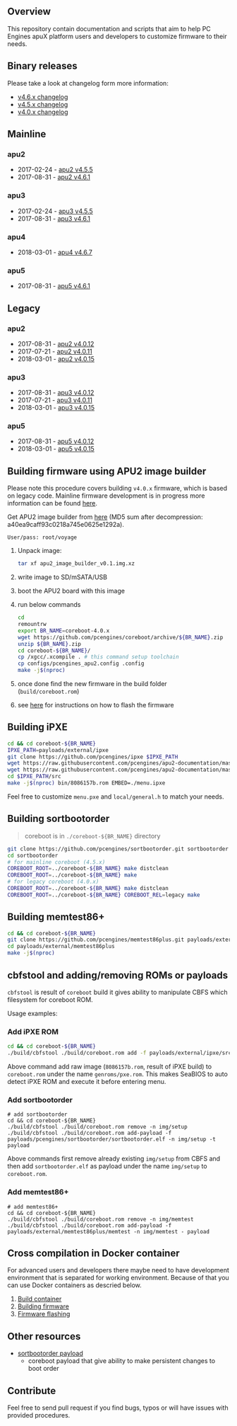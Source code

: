 Overview
--------

This repository contain documentation and scripts that aim to help PC Engines
apuX platform users and developers to customize firmware to their needs.

Binary releases
---------------

Please take a look at changelog form more information:

* [v4.6.x changelog](https://github.com/pcengines/release_manifests/blob/coreboot-4.6.x/CHANGELOG.md)
* [v4.5.x changelog](https://github.com/pcengines/release_manifests/blob/coreboot-4.5.x/CHANGELOG.md)
* [v4.0.x changelog](https://github.com/pcengines/release_manifests/blob/coreboot-4.0.x/CHANGELOG.md)


## Mainline

### apu2

* 2017-02-24 - [apu2 v4.5.5](http://pcengines.ch/file/apu2_v4.5.5.rom.tar.gz)
* 2017-08-31 - [apu2 v4.6.1](http://pcengines.ch/file/apu2_v4.6.1.rom.tar.gz)

### apu3

* 2017-02-24 - [apu3 v4.5.5](http://pcengines.ch/file/apu3_v4.5.5.rom.tar.gz)
* 2017-08-31 - [apu3 v4.6.1](http://pcengines.ch/file/apu3_v4.6.1.rom.tar.gz)

### apu4

* 2018-03-01 - [apu4 v4.6.7](https://cloud.3mdeb.com/index.php/s/IsWijTyWw8MFY2Y)

### apu5

* 2017-08-31 - [apu5 v4.6.1](http://pcengines.ch/file/apu5_v4.6.1.rom.tar.gz)

## Legacy

### apu2

* 2017-08-31 - [apu2 v4.0.12](http://pcengines.ch/file/apu2_v4.0.12.rom.tar.gz)
* 2017-07-21 - [apu2 v4.0.11](http://pcengines.ch/file/apu2_v4.0.11.rom.tar.gz)
* 2018-03-01 - [apu2 v4.0.15](http://pcengines.ch/file/apu2_v4.0.15.rom.tar.gz)

### apu3

* 2017-08-31 - [apu3 v4.0.12](http://pcengines.ch/file/apu3_v4.0.12.rom.tar.gz)
* 2017-07-21 - [apu3 v4.0.11](http://pcengines.ch/file/apu3_v4.0.11.rom.tar.gz)
* 2018-03-01 - [apu3 v4.0.15](http://pcengines.ch/file/apu3_v4.0.15.rom.tar.gz)

### apu5

* 2017-08-31 - [apu5 v4.0.12](http://pcengines.ch/file/apu5_v4.0.12.rom.tar.gz)
* 2018-03-01 - [apu5 v4.0.15](http://pcengines.ch/file/apu5_v4.0.15.rom.tar.gz)

Building firmware using APU2 image builder
------------------------------------------

Please note this procedure covers building `v4.0.x` firmware, which is based on
legacy code. Mainline firmware development is in progress more information can be found [here](http://pcengines.info/forums/?page=post&id=CAA8403D-7135-4EA1-8C7E-41C8B15C6246).

Get APU2 image builder from [here](http://pcengines.ch/file/apu2_image_builder_v0.1.img.xz) (MD5 sum after decompression: a40ea9caff93c0218a745e0625e1292a).

```
User/pass: root/voyage
```

1. Unpack image:

    ```sh
    tar xf apu2_image_builder_v0.1.img.xz
    ```

2. write image to SD/mSATA/USB
3. boot the APU2 board with this image
4. run below commands

    ```sh
    cd
    remountrw
    export BR_NAME=coreboot-4.0.x
    wget https://github.com/pcengines/coreboot/archive/${BR_NAME}.zip
    unzip ${BR_NAME}.zip
    cd coreboot-${BR_NAME}/
    cp /xgcc/.xcompile . # this command setup toolchain
    cp configs/pcengines_apu2.config .config
    make -j$(nproc)
    ```

5. once done find the new firmware in the build folder (`build/coreboot.rom`)
6. see [here](http://pcengines.ch/howto.htm#bios) for instructions on how to
   flash the firmware

Building iPXE
-------------

```sh
cd && cd coreboot-${BR_NAME}
IPXE_PATH=payloads/external/ipxe
git clone https://github.com/pcengines/ipxe $IPXE_PATH
wget https://raw.githubusercontent.com/pcengines/apu2-documentation/master/ipxe/general.h -O $IPXE_PATH/src/config/local/general.h
wget https://raw.githubusercontent.com/pcengines/apu2-documentation/master/ipxe/menu.ipxe -O $IPXE_PATH/src/menu.ipxe
cd $IPXE_PATH/src
make -j$(nproc) bin/8086157b.rom EMBED=./menu.ipxe
```

Feel free to customize `menu.pxe` and `local/general.h` to match your needs.

Building sortbootorder
----------------------

> coreboot is in `./coreboot-${BR_NAME}` directory
>
```sh
git clone https://github.com/pcengines/sortbootorder.git sortbootorder
cd sortbootorder
# for mainline coreboot (4.5.x)
COREBOOT_ROOT=../coreboot-${BR_NAME} make distclean
COREBOOT_ROOT=../coreboot-${BR_NAME} make
# for legacy coreboot (4.0.x)
COREBOOT_ROOT=../coreboot-${BR_NAME} make distclean
COREBOOT_ROOT=../coreboot-${BR_NAME} COREBOOT_REL=legacy make
```

Building memtest86+
-------------------

```sh
cd && cd coreboot-${BR_NAME}
git clone https://github.com/pcengines/memtest86plus.git payloads/external/memtest86plus
cd payloads/external/memtest86plus
make -j$(nproc)
```

cbfstool and adding/removing ROMs or payloads
---------------------------------------------

`cbfstool` is result of `coreboot` build it gives ability to manipulate CBFS
which filesystem for coreboot ROM.

Usage examples:

### Add iPXE ROM

```sh
cd && cd coreboot-${BR_NAME}
./build/cbfstool ./build/coreboot.rom add -f payloads/external/ipxe/src/bin/8086157b.rom -n genroms/pxe.rom -t raw
```

Above command add raw image (`8086157b.rom`, result of iPXE build) to
`coreboot.rom` under the name `genroms/pxe.rom`. This makes SeaBIOS to auto
detect iPXE ROM and execute it before entering menu.

### Add sortbootorder

```
# add sortbootorder
cd && cd coreboot-${BR_NAME}
./build/cbfstool ./build/coreboot.rom remove -n img/setup
./build/cbfstool ./build/coreboot.rom add-payload -f payloads/pcengines/sortbootorder/sortbootorder.elf -n img/setup -t payload
```

Above commands first remove already existing `img/setup` from CBFS and then add
`sortbootorder.elf` as payload under the name `img/setup` to `coreboot.rom`.


### Add memtest86+

```
# add memtest86+
cd && cd coreboot-${BR_NAME}
./build/cbfstool ./build/coreboot.rom remove -n img/memtest
./build/cbfstool ./build/coreboot.rom add-payload -f payloads/external/memtest86plus/memtest -n img/memtest - payload
```

Cross compilation in Docker container
---------------------------------------

For advanced users and developers there maybe need to have development
environment that is separated for working environment. Because of that you can
use Docker containers as descried below.

1. [Build container](docs/building_env.md)
2. [Building firmware](docs/building_firmware.md)
3. [Firmware flashing](docs/firmware_flashing.md)

Other resources
----------------

* [sortbootorder payload](https://github.com/pcengines/sortbootorder)
  - coreboot payload that give ability to make persistent changes to boot order

Contribute
----------

Feel free to send pull request if you find bugs, typos or will have issues with
provided procedures.
